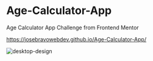 # Age-Calculator-App
Age Calculator App Challenge from Frontend Mentor

https://josebravowebdev.github.io/Age-Calculator-App/

![desktop-design](https://github.com/JoseBravoWebDev/Age-Calculator-App/assets/94638342/75f2658a-2c8a-4de2-8047-e4b58ca8d927)
